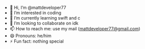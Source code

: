 - 👋 Hi, I’m @mattdeveloper77
- 👀 I’m interested in coding 
- 🌱 I’m currently learning swift and c
- 💞️ I’m looking to collaborate on idk
- 📫 How to reach me: use my mail (mattdeveloper77@gmail.com)
- 😄 Pronouns: he/him
- ⚡ Fun fact: nothing special

<!---
mattdeveloper77/mattdeveloper77 is a ✨ special ✨ repository because its `README.md` (this file) appears on your GitHub profile.
You can click the Preview link to take a look at your changes.
--->
